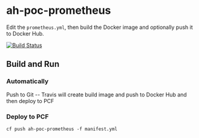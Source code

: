 
# ah-poc-prometheus

Edit the `prometheus.yml`, then build the Docker image and optionally push it to Docker Hub.

[![Build Status](https://travis-ci.com/zuhlke/ah-poc-prometheus.svg?branch=master)](https://travis-ci.com/zuhlke/ah-poc-prometheus) 

## Build and Run
### Automatically
Push to Git -- Travis will create build image and push to Docker Hub and then deploy to PCF

### Deploy to PCF
```
cf push ah-poc-prometheus -f manifest.yml
```
